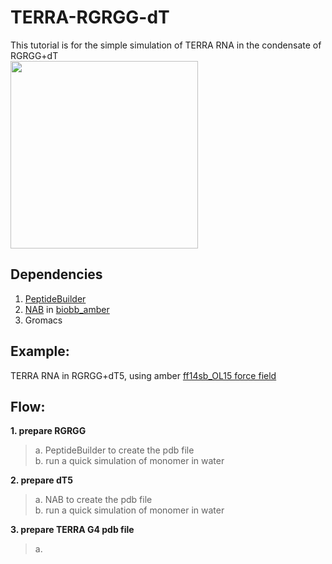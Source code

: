 # TERRA-RGRGG-dT
This tutorial is for the simple simulation of TERRA RNA in the condensate of RGRGG+dT   
<img src="./image1.png" width="300" height="300"/>

## Dependencies
1. [PeptideBuilder](https://github.com/clauswilke/PeptideBuilder)   
2. [NAB](https://biobb-amber.readthedocs.io/en/latest/nab.html) in [biobb_amber](https://biobb-amber.readthedocs.io/en/latest/index.html)
3. Gromacs   

## Example:
TERRA RNA in RGRGG+dT5, using amber [ff14sb_OL15 force field](https://fch.upol.cz/ff_ol/gmxOL15.php)   

## Flow:   
**1. prepare RGRGG**
>a. PeptideBuilder to create the pdb file   
b. run a quick simulation of monomer in water

**2. prepare dT5**
>a. NAB to create the pdb file  
b. run a quick simulation of monomer in water

**3. prepare TERRA G4 pdb file**
>a. 